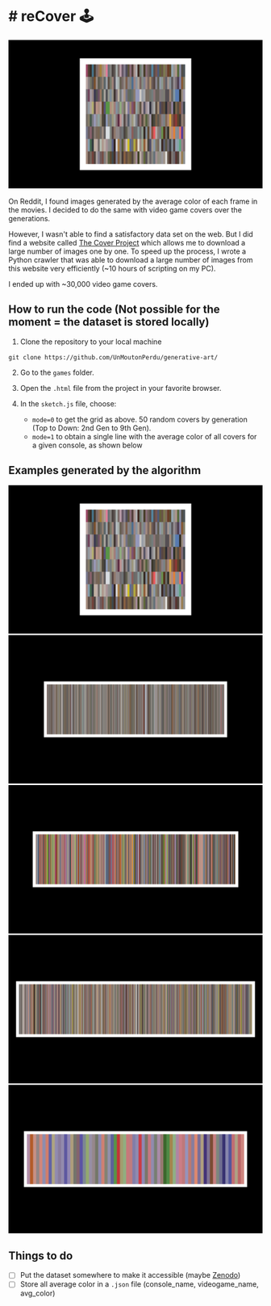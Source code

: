 # # reCover 🕹️

![reCover](./results/reCover.png)

On Reddit, I found images generated by the average color of each frame in the movies. I decided to do the same with video game covers over the generations. 

However, I wasn't able to find a satisfactory data set on the web. But I did find a website called [The Cover Project](https://www.thecoverproject.net/) which allows me to download a large number of images one by one. To speed up the process, I wrote a Python crawler that was able to download a large number of images from this website very efficiently (~10 hours of scripting on my PC). 

I ended up with ~30,000 video game covers.

## How to run the code (Not possible for the moment = the dataset is stored locally)

1. Clone the repository to your local machine
```console
git clone https://github.com/UnMoutonPerdu/generative-art/
```

2. Go to the `games` folder.

3. Open the `.html` file from the project in your favorite browser.

4. In the `sketch.js` file, choose:
    - `mode=0` to get the grid as above. 50 random covers by generation (Top to Down: 2nd Gen to 9th Gen).
    - `mode=1` to obtain a single line with the average color of all covers for a given console, as shown below

## Examples generated by the algorithm 

![reCover](./results/reCover.png)
![ps3](./results/ps3.png)
![a2600](./results/a2600.png)
![nes](./results/nes.png)
![intellivision](./results/intellivision.png)

## Things to do 

- [ ] Put the dataset somewhere to make it accessible (maybe [Zenodo](https://zenodo.org/))
- [ ] Store all average color in a `.json` file (console_name, videogame_name, avg_color)
